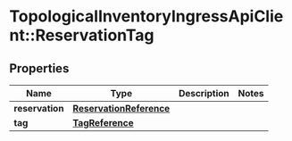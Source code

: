 # TopologicalInventoryIngressApiClient::ReservationTag

## Properties
Name | Type | Description | Notes
------------ | ------------- | ------------- | -------------
**reservation** | [**ReservationReference**](ReservationReference.md) |  | 
**tag** | [**TagReference**](TagReference.md) |  | 


